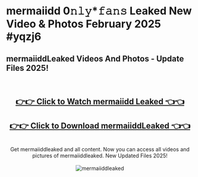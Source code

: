 # mermaiidd 0𝚗𝚕𝚢*𝚏𝚊𝚗𝚜 Leaked New Video & Photos February 2025 #yqzj6

<h2>mermaiiddLeaked Videos And Photos - Update Files 2025!</h2>
<br>
<div align="center">
<h2><a href="https://mediaupload.pro?title=mermaiidd&ref=11F" rel="nofollow">👉👉 Click to Watch mermaiidd Leaked 👈👈</a></h2>
<h2><a href="https://mediaupload.pro?title=mermaiidd&ref=11F" rel="nofollow">👉👉 Click to Download mermaiiddLeaked 👈👈</a></h2>
<br>
Get mermaiiddleaked and all content. Now you can access all videos and pictures of mermaiiddleaked. New Updated Files 2025!
<br>
<br>
<a href="https://mediaupload.pro?title=mermaiidd&ref=11F" rel="nofollow" data-target="animated-image.originalLink"><img src="https://i.ibb.co/Gkj2r4b/banner.png" alt="mermaiiddleaked" style="max-width: 100%; display: inline-block;" data-target="animated-image.originalImage"></a>
</div>
<br>

